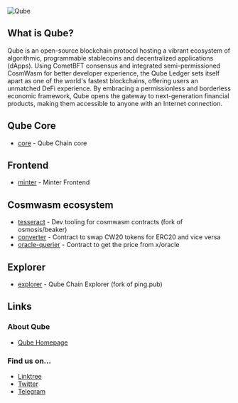 ![Qube](https://raw.githubusercontent.com/QubeLedger/.github/main/banner.png)
## What is Qube?
Qube is an open-source blockchain protocol hosting a vibrant ecosystem of algorithmic, programmable stablecoins and decentralized applications (dApps). Using CometBFT consensus and integrated semi-permissioned CosmWasm for better developer experience, the Qube Ledger sets itself apart as one of the world's fastest blockchains, offering users an unmatched DeFi experience. By embracing a permissionless and borderless economic framework, Qube opens the gateway to next-generation financial products, making them accessible to anyone with an Internet connection.

## Qube Core
* [core](https://github.com/QubeLedger/core) - Qube Chain core

## Frontend
* [minter](https://github.com/minter-frontend) - Minter Frontend

## Cosmwasm ecosystem
* [tesseract](https://github.com/QubeLedger/tesseract) - Dev tooling for cosmwasm contracts (fork of osmosis/beaker)
* [converter](https://github.com/QubeLedger/quadrate-converter-contracts) - Contract to swap CW20 tokens for ERC20 and vice versa
* [oracle-querier](https://github.com/QubeLedger/quadrate-oracle-querier) - Contract to get the price from x/oracle

## Explorer
* [explorer](https://github.com/QubeLedger/explorer) - Qube Chain Explorer (fork of ping.pub)

## Links
### About Qube

- [Qube Homepage](https://qubedao.com/)

### Find us on...

- [Linktree](https://linktr.ee/QubeLedger)
- [Twitter](https://twitter.com/QubeLedger)
- [Telegram](https://t.me/QubeLedger)

